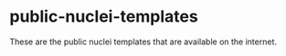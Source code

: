# public-nuclei-templates
These are the public nuclei templates that are available on the internet.
